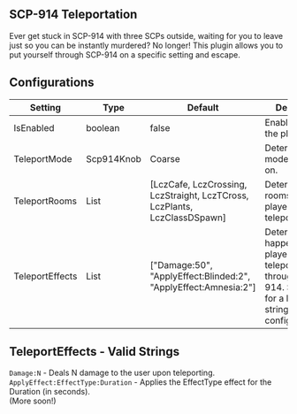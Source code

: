 ## SCP-914 Teleportation
Ever get stuck in SCP-914 with three SCPs outside, waiting for you to leave just so you can be instantly murdered? No longer! This plugin allows you to put yourself through SCP-914 on a specific setting and escape.

## Configurations
| Setting         | Type           | Default                                                                   | Description                                                                                                                 |
|-----------------|----------------|---------------------------------------------------------------------------|-----------------------------------------------------------------------------------------------------------------------------|
| IsEnabled       | boolean        | false                                                                     | Enables/Disables the plugin                                                                                                 |
| TeleportMode    | Scp914Knob     | Coarse                                                                    | Determines the mode to teleport on.                                                                                         |
| TeleportRooms   | List<RoomType> | [LczCafe, LczCrossing, LczStraight, LczTCross, LczPlants, LczClassDSpawn] | Determines the rooms that players can teleport to.                                                                          |
| TeleportEffects | List<string>   | ["Damage:50", "ApplyEffect:Blinded:2",  "ApplyEffect:Amnesia:2"]          | Determines what happens to players upon teleporting through SCP-914. See below for a list of valid strings for this config. |

## TeleportEffects - Valid Strings
`Damage:N` - Deals N damage to the user upon teleporting.  
`ApplyEffect:EffectType:Duration` - Applies the EffectType effect for the Duration (in seconds).  
(More soon!)